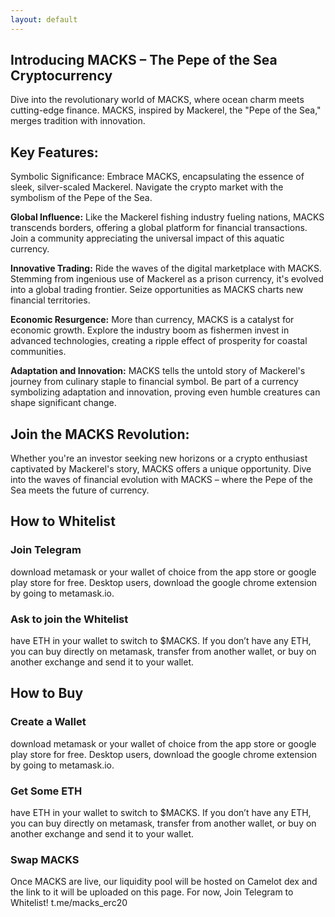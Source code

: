 ```yaml
---
layout: default
---
```

## Introducing MACKS – The Pepe of the Sea Cryptocurrency

Dive into the revolutionary world of MACKS, where ocean charm meets cutting-edge finance. MACKS, inspired by Mackerel, the "Pepe of the Sea," merges tradition with innovation.

## Key Features:

Symbolic Significance: Embrace MACKS, encapsulating the essence of sleek, silver-scaled Mackerel. Navigate the crypto market with the symbolism of the Pepe of the Sea.

**Global Influence:** Like the Mackerel fishing industry fueling nations, MACKS transcends borders, offering a global platform for financial transactions. Join a community appreciating the universal impact of this aquatic currency.

**Innovative Trading:** Ride the waves of the digital marketplace with MACKS. Stemming from ingenious use of Mackerel as a prison currency, it's evolved into a global trading frontier. Seize opportunities as MACKS charts new financial territories.

**Economic Resurgence:** More than currency, MACKS is a catalyst for economic growth. Explore the industry boom as fishermen invest in advanced technologies, creating a ripple effect of prosperity for coastal communities.

**Adaptation and Innovation:** MACKS tells the untold story of Mackerel's journey from culinary staple to financial symbol. Be part of a currency symbolizing adaptation and innovation, proving even humble creatures can shape significant change.

## Join the MACKS Revolution:

Whether you're an investor seeking new horizons or a crypto enthusiast captivated by Mackerel's story, MACKS offers a unique opportunity. Dive into the waves of financial evolution with MACKS – where the Pepe of the Sea meets the future of currency.

## How to Whitelist

### Join Telegram
download metamask or your wallet of choice from the app store or google play store for free. Desktop users, download the google chrome extension by going to metamask.io.


### Ask to join the Whitelist
have ETH in your wallet to switch to $MACKS. If you don’t have any ETH, you can buy directly on metamask, transfer from another wallet, or buy on another exchange and send it to your wallet.

## How to Buy
### Create a Wallet
download metamask or your wallet of choice from the app store or google play store for free. Desktop users, download the google chrome extension by going to metamask.io.


### Get Some ETH
have ETH in your wallet to switch to $MACKS. If you don’t have any ETH, you can buy directly on metamask, transfer from another wallet, or buy on another exchange and send it to your wallet.

### Swap MACKS
Once MACKS are live, our liquidity pool will be hosted on Camelot dex and the link to it will be uploaded on this page.
For now, Join Telegram to Whitelist! t.me/macks_erc20

